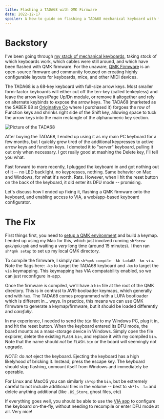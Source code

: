 ```yaml
---
title: Flashing a TADA68 with QMK Firmware
date: 2022-12-17
spoiler: A how-to guide on flashing a TADA68 mechanical keyboard with fully-programmable QMK firmware (with VIA support)
---
```

# Backstory
I've been going through [my stack of mechanical keyboards](), taking stock of which keyboards work, which cables were still around, and which have been flashed with QMK firmware. For the unaware, [QMK Firmware](https://docs.qmk.fm/) is an open-source firmware and community focused on creating highly configurable layouts for keyboards, mice, and other MIDI devices.

The TADA68 is a 68-key keyboard with full-size arrow keys. Most smaller form-factor keyboards will either cut off the ten-key (called tenkeyless) and leave the arrow keys/Page Up/Dn module, or remove it altogether and rely on alternate keybinds to expose the arrow keys. The TADA68 (marketed as the SABER 68 at [Originative Co](https://www.originativeco.com/) where I purchased it) forgoes the row of Function keys and shrinks right side of the Shift key, allowing space to tuck the arrow keys into the main rectangle of the alphanumeric key section.

![Picture of the TADA68]()

After buying the TADA68, I ended up using it as my main PC keyboard for a few months, but I quickly grew tired of the additional keypresses to active arrow keys and function keys. I demoted it to "server" keyboard, pulling it out only when necessary. I got really good at mashing the Delete key, I'll tell you what.

Fast forward to more recently, I plugged the keyboard in and got nothing out of it -- no LED backlight, no keypresses, nothing. Same behavior on Mac and Windows, for what it's worth. Rats. However, when I hit the reset button on the back of the keyboard, it did enter its DFU mode -- promising.

Let's discuss how I ended up fixing it, flashing a QMK firmware onto the keyboard, and enabling access to [VIA](https://www.caniusevia.com/), a web/app-based keyboard configurator.

# The Fix
First things first, you need to [setup a QMK environment](https://docs.qmk.fm/#/newbs_getting_started) and build a keymap. I ended up using my Mac for this, which just involved running `sh*brew qmk/qmk/qmk` and waiting a _very_ long time (around 15 minutes). I then ran `sh*qmk setup` to set up my local QMK directory. 

To compile the firmware, I simply ran `sh*qmk compile -kb tada68 -km via`. Note the flags here: `-kb` to target the TADA68 keyboard and `-km` to target the `via` keymapping. This keymapping has VIA compatability enabled, so we can just reconfigure in-app. 

Once the firmware is compiled, we'll have a `bin` file at the root of the QMK directory. This is in contrast to AVR-booloader keymaps, which generally end with `hex`. The TADA68 comes programmed with a LUFA bootloader which is different in... ways. In practice, this means we can use QMK firmware to generate a keymap/firmware, but it should be loaded differently and _carefully_.

In my experience, I needed to send the `bin` file to my Windows PC, plug it in, and hit the reset button. When the keyboard entered its DFU mode, the board mounts as a mass-storage device in Windows. Simply open the file explorer, delete the existing `FLASH.bin`, and replace it with my compiled `bin`. Note that the name should *not* be `FLASH.bin` or the board will seemingly not upgrade. 

*NOTE:* do _not_ eject the keyboard. Ejecting the keyboard has a high likelyhood of bricking it. Instead, press the escape key. The keyboard should stop flashing, unmount itself from Windows and immediately be operable. 

For Linux and MacOS you can similarly `sh*cp` the `bin`, but be extremely careful to not include additional files in the volume -- best to `sh*ls -la` and delete anything additional (like `.DS_Store`, ghost files, etc)

If everything goes well, you should be able to use the [VIA app](https://www.caniusevia.com/) to configure the keyboard on-the-fly, without needing to recompile or enter DFU mode at all. Very nice!


